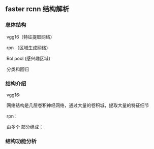 ## faster rcnn 结构解析

### 总体结构

​	vgg16（特征提取网络）

​	rpn （区域生成网络）

​	Rol pool (感兴趣区域)

​	分类和回归

### 结构介绍

​	vgg16:

​		网络结构是几层卷积神经网络，通过大量的卷积城，提取大量的特征细节

​	rpn：

​		由多个 部分组成：

### 结构功能分析

